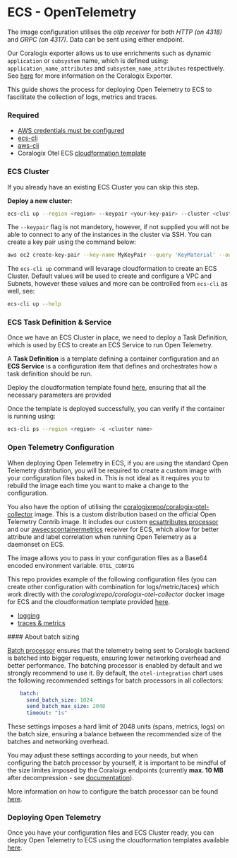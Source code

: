 # ECS - OpenTelemetry

The image configuration utilises the *otlp receiver* for both *HTTP (on 4318)* and *GRPC (on 4317)*. Data can be sent using either endpoint.

Our Coralogix exporter allows us to use enrichments such as dynamic `application` or `subsystem` name, which is defined using: `application_name_attributes` and `subsystem_name_attributes` respectively. See [here](https://github.com/open-telemetry/opentelemetry-collector-contrib/tree/main/exporter/coralogixexporter) for more information on the Coralogix Exporter.

This guide shows the process for deploying Open Telemetry to ECS to fascilitate the collection of logs, metrics and traces.

### Required

- [AWS credentials must be configured](https://docs.aws.amazon.com/sdk-for-java/v1/developer-guide/setup-credentials.html)
- [ecs-cli](https://github.com/aws/amazon-ecs-cli#installing)
- [aws-cli](https://docs.aws.amazon.com/cli/latest/userguide/getting-started-install.html)
- Coralogix Otel ECS [cloudformation template](https://github.com/coralogix/cloudformation-coralogix-aws/blob/master/opentelemetry/ecs-ec2/README.md)

### ECS Cluster

If you already have an existing ECS Cluster you can skip this step.

**Deploy a new cluster:**

```sh
ecs-cli up --region <region> --keypair <your-key-pair> --cluster <cluster-name> --size <no. of instances> --capability-iam 
```

The `--keypair` flag is not mandetory, however, if not supplied you will not be able to connect to any of the instances in the cluster via SSH. You can create a key pair using the command below:

```sh
aws ec2 create-key-pair --key-name MyKeyPair --query 'KeyMaterial' --output text > MyKeyPair.pem
```

The `ecs-cli up` command will levarage cloudformation to create an ECS Cluster. Default values will be used to create and configure a VPC and Subnets, however these values and more can be controlled from `ecs-cli` as well, see:

```sh
ecs-cli up --help
```

### ECS Task Definition & Service

Once we have an ECS Cluster in place, we need to deploy a Task Definition, which is used by ECS to create an ECS Service to run Open Telemetry.

A **Task Definition** is a template defining a container configuration and an **ECS Service** is a configuration item that defines and orchestrates how a task definition should be run.

Deploy the cloudformation template found [here](https://github.com/coralogix/cloudformation-corlaogix-aws/tree/main/opentelemetry/ecs-ec2), ensuring that all the necessary parameters are provided

Once the template is deployed successfully, you can verify if the container is running using:

```sh
ecs-cli ps --region <region> -c <cluster name>
```

### Open Telemetry Configuration

When deploying Open Telemetry in ECS, if you are using the standard Open Telemetry distribution, you will be required to create a custom image with your configuration files baked in. This is not ideal as it requires you to rebuild the image each time you want to make a change to the configuration.

You also have the option of utilising the [coralogixrepo/coralogix-otel-collector](https://hub.docker.com/r/coralogixrepo/coralogix-otel-collector/tags) image. This is a custom distribution based on the official Open Telemetry Contrib image. It includes our custom [ecsattributes processor](https://github.com/coralogix/cloudformation-coralogix-aws/blob/master/opentelemetry/ecs-ec2/components.md#the-ecsattributes-processor) and our [awsecscontainermetrics](https://github.com/coralogix/cloudformation-coralogix-aws/blob/master/opentelemetry/ecs-ec2/components.md#aws-ecs-container-metrics-daemonset-receiver) receiver for ECS, which allow for better attribute and label correlation when running Open Telemetry as a daemonset on ECS.

The image allows you to pass in your configuration files as a Base64 encoded environment variable. `OTEL_CONFIG`

This repo provides example of the following configuration files (you can create other configuration with combination for logs/metric/taces) which work directly with the *coralogixrepo/coralogix-otel-collector* docker image for ECS and the cloudformation template provided [here](https://github.com/coralogix/cloudformation-coralogix-aws/blob/master/opentelemetry/ecs-ec2/README.md).

- [logging](logging.yaml)
- [traces & metrics](config.yaml)

#### About batch sizing

[Batch processor](https://github.com/open-telemetry/opentelemetry-collector/tree/main/processor/batchprocessor) ensures that the telemetry being sent to Coralogix backend is batched into bigger requests, ensuring lower networking overhead and better performance. The batching processor is enabled by default and we strongly recommend to use it. By default, the `otel-integration` chart uses the following recommended settings for batch processors in all collectors:
  
  ```yaml
      batch:
        send_batch_size: 1024
        send_batch_max_size: 2048
        timeout: "1s"
  ```

These settings imposes a hard limit of 2048 units (spans, metrics, logs) on the batch size, ensuring a balance between the recommended size of the batches and networking overhead. 

You may adjust these settings according to your needs, but when configuring the batch processor by yourself, it is important to be mindful of the size limites imposed by the Coraloigx endpoints (currently **max. 10 MB** after decompression - see [documentation](https://coralogix.com/docs/opentelemetry/#limits--quotas)). 

More information on how to configure the batch processor can be found [here](https://github.com/open-telemetry/opentelemetry-collector/tree/main/processor/batchprocessor#batch-processor).

### Deploying Open Telemetry

Once you have your configuration files and ECS Cluster ready, you can deploy Open Telemetry to ECS using the cloudformation templates available [here](https://github.com/coralogix/cloudformation-coralogix-aws/blob/master/opentelemetry/ecs-ec2/README.md).
